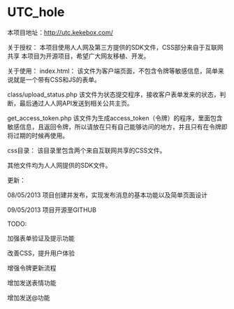 UTC_hole
========

本项目地址：http://utc.kekebox.com/


关于授权：
本项目使用人人网及第三方提供的SDK文件，CSS部分来自于互联网共享
本项目为开源项目，希望广大网友移植、开发。

关于使用：
index.html：
该文件为客户端页面，不包含令牌等敏感信息，简单来说就是一个带有CSS和JS的表单。

class/upload_status.php
该文件为状态提交程序，接收客户表单发来的状态，判断，最后通过人人网API发送到相关公共主页。

get_access_token.php
该文件为生成access_token（令牌）的程序，里面包含敏感信息，且返回令牌，所以请放在只有自己能够访问的地方，并且只有在令牌即将过期的时候再使用。

css目录：
该目录里包含两个来自互联网共享的CSS文件。

其他文件均为人人网提供的SDK文件。

更新：

08/05/2013    项目创建并发布，实现发布消息的基本功能以及简单页面设计

09/05/2013    项目开源至GITHUB

TODO:

加强表单验证及提示功能

改善CSS，提升用户体验

增强令牌更新流程

增加发送表情功能

增加发送@功能



